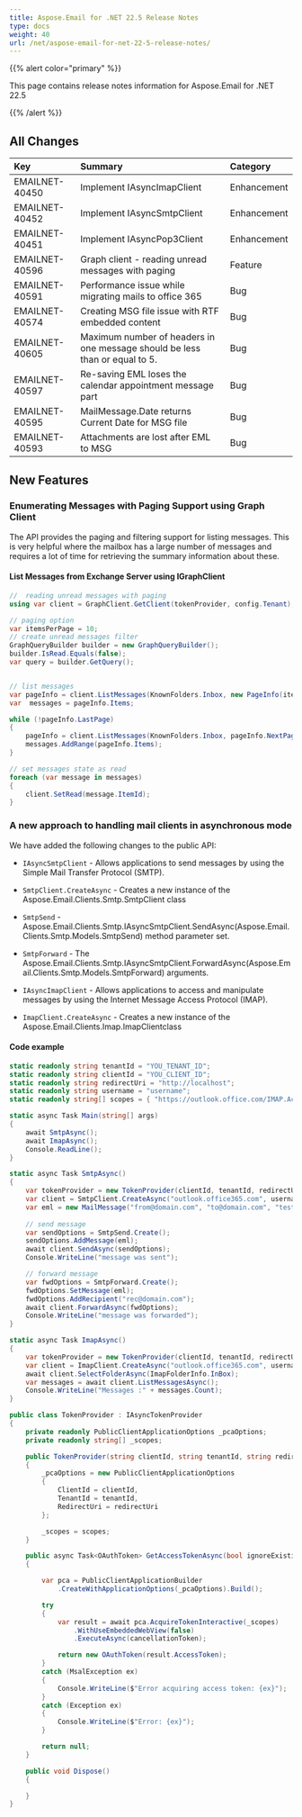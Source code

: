 ```yaml
---
title: Aspose.Email for .NET 22.5 Release Notes
type: docs
weight: 40
url: /net/aspose-email-for-net-22-5-release-notes/
---
```


{{% alert color="primary" %}} 

This page contains release notes information for Aspose.Email for .NET 22.5

{{% /alert %}} 
## **All Changes**

|**Key**|**Summary**|**Category**|
| :- | :- | :- |
|EMAILNET-40450|Implement IAsyncImapClient|Enhancement|
|EMAILNET-40452|Implement IAsyncSmtpClient|Enhancement|
|EMAILNET-40451|Implement IAsyncPop3Client|Enhancement|
|EMAILNET-40596|Graph client - reading unread messages with paging|Feature|
|EMAILNET-40591|Performance issue while migrating mails to office 365|Bug|
|EMAILNET-40574|Creating MSG file issue with RTF embedded content|Bug|
|EMAILNET-40605|Maximum number of headers in one message should be less than or equal to 5.|Bug|
|EMAILNET-40597|Re-saving EML loses the calendar appointment message part|Bug|
|EMAILNET-40595|MailMessage.Date returns Current Date for MSG file|Bug|
|EMAILNET-40593|Attachments are lost after EML to MSG|Bug|


## **New Features**



### **Enumerating Messages with Paging Support using Graph Client**

The API provides the paging and filtering support for listing messages. This is very helpful where the mailbox has a large number of messages and requires a lot of time for retrieving the summary information about these.

#### **List Messages from Exchange Server using IGraphClient**


```csharp
//  reading unread messages with paging
using var client = GraphClient.GetClient(tokenProvider, config.Tenant);

// paging option
var itemsPerPage = 10;
// create unread messages filter
GraphQueryBuilder builder = new GraphQueryBuilder();
builder.IsRead.Equals(false);
var query = builder.GetQuery();


// list messages
var pageInfo = client.ListMessages(KnownFolders.Inbox, new PageInfo(itemsPerPage), query);
var  messages = pageInfo.Items;

while (!pageInfo.LastPage)
{
    pageInfo = client.ListMessages(KnownFolders.Inbox, pageInfo.NextPage, query);
    messages.AddRange(pageInfo.Items);
}

// set messages state as read
foreach (var message in messages)
{
    client.SetRead(message.ItemId);
}
```


### **A new approach to handling mail clients in asynchronous mode**

We have added the following changes to the public API:

 - `IAsyncSmtpClient` - Allows applications to send messages by using the Simple Mail Transfer Protocol (SMTP).
 - `SmtpClient.CreateAsync` - Creates a new instance of the Aspose.Email.Clients.Smtp.SmtpClient class
 - `SmtpSend` - Aspose.Email.Clients.Smtp.IAsyncSmtpClient.SendAsync(Aspose.Email.Clients.Smtp.Models.SmtpSend) method parameter set.
 - `SmtpForward` - The Aspose.Email.Clients.Smtp.IAsyncSmtpClient.ForwardAsync(Aspose.Email.Clients.Smtp.Models.SmtpForward) arguments.

 - `IAsyncImapClient` - Allows applications to access and manipulate messages by using the Internet Message Access Protocol (IMAP).
 - `ImapClient.CreateAsync` - Creates a new instance of the Aspose.Email.Clients.Imap.ImapClientclass

#### **Code example**

```csharp
static readonly string tenantId = "YOU_TENANT_ID";
static readonly string clientId = "YOU_CLIENT_ID";
static readonly string redirectUri = "http://localhost";
static readonly string username = "username";
static readonly string[] scopes = { "https://outlook.office.com/IMAP.AccessAsUser.All", "https://outlook.office.com/SMTP.Send" };

static async Task Main(string[] args)
{
    await SmtpAsync();
    await ImapAsync();
    Console.ReadLine();
}

static async Task SmtpAsync()
{
    var tokenProvider = new TokenProvider(clientId, tenantId, redirectUri, scopes);
    var client = SmtpClient.CreateAsync("outlook.office365.com", username, tokenProvider, 587).GetAwaiter().GetResult();
    var eml = new MailMessage("from@domain.com", "to@domain.com", "test subj async", "test body async");
    
    // send message
    var sendOptions = SmtpSend.Create();
    sendOptions.AddMessage(eml);
    await client.SendAsync(sendOptions);
    Console.WriteLine("message was sent");

    // forward message
    var fwdOptions = SmtpForward.Create();
    fwdOptions.SetMessage(eml);
    fwdOptions.AddRecipient("rec@domain.com");
    await client.ForwardAsync(fwdOptions);
    Console.WriteLine("message was forwarded");
}

static async Task ImapAsync()
{
    var tokenProvider = new TokenProvider(clientId, tenantId, redirectUri, scopes);
    var client = ImapClient.CreateAsync("outlook.office365.com", username, tokenProvider, 993).GetAwaiter().GetResult();
    await client.SelectFolderAsync(ImapFolderInfo.InBox);
    var messages = await client.ListMessagesAsync();
    Console.WriteLine("Messages :" + messages.Count);
}

public class TokenProvider : IAsyncTokenProvider
{
    private readonly PublicClientApplicationOptions _pcaOptions;
    private readonly string[] _scopes;

    public TokenProvider(string clientId, string tenantId, string redirectUri, string[] scopes)
    {
        _pcaOptions = new PublicClientApplicationOptions
        {
            ClientId = clientId,
            TenantId = tenantId,
            RedirectUri = redirectUri
        };

        _scopes = scopes;
    }

    public async Task<OAuthToken> GetAccessTokenAsync(bool ignoreExistingToken = false, CancellationToken cancellationToken = default)
    {

        var pca = PublicClientApplicationBuilder
            .CreateWithApplicationOptions(_pcaOptions).Build();

        try
        {
            var result = await pca.AcquireTokenInteractive(_scopes)
                .WithUseEmbeddedWebView(false)
                .ExecuteAsync(cancellationToken);

            return new OAuthToken(result.AccessToken);
        }
        catch (MsalException ex)
        {
            Console.WriteLine($"Error acquiring access token: {ex}");
        }
        catch (Exception ex)
        {
            Console.WriteLine($"Error: {ex}");
        }

        return null;
    }

    public void Dispose()
    {

    }
}
```